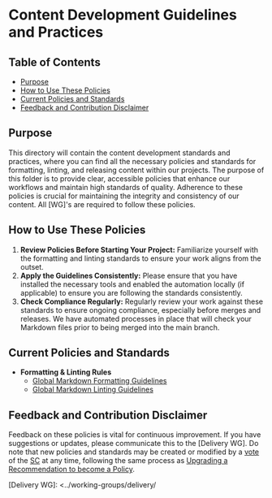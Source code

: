 # Content Development Guidelines and Practices

## Table of Contents

- [Purpose](#purpose)
- [How to Use These Policies](#how-to-use-these-policies)
- [Current Policies and Standards](#current-policies-and-standards)
- [Feedback and Contribution Disclaimer](#feedback-and-contribution-disclaimer)

## Purpose

This directory will contain the content development standards and practices, where you can find all the necessary policies and standards for formatting, linting, and releasing content within our projects. The purpose of this folder is to provide clear, accessible policies that enhance our workflows and maintain high standards of quality. Adherence to these policies is crucial for maintaining the integrity and consistency of our content. All [WG]'s are required to follow these policies.

## How to Use These Policies

1. **Review Policies Before Starting Your Project:** Familiarize yourself with the formatting and linting standards to ensure your work aligns from the outset.
2. **Apply the Guidelines Consistently:** Please ensure that you have installed the necessary tools and enabled the automation locally (if applicable) to ensure you are following the standards consistently.
3. **Check Compliance Regularly:** Regularly review your work against these standards to ensure ongoing compliance, especially before merges and releases. We have automated processes in place that will check your Markdown files prior to being merged into the main branch.

## Current Policies and Standards

- **Formatting & Linting Rules**
  - [Global Markdown Formatting Guidelines](markdown/formatting-guidelines.md)
  - [Global Markdown Linting Guidelines](markdown/linting-guidelines.md)

## Feedback and Contribution Disclaimer

Feedback on these policies is vital for continuous improvement. If you have suggestions or updates, please communicate this to the [Delivery WG]. Do note that new policies and standards may be created or modified by a [vote] of the [SC] at any time, following the same process as [Upgrading a Recommendation to become a Policy](../community-guidelines/README.md#upgrading-a-recommendation-to-become-a-policy).

[SC]: <../../community-groups.md#steering-committee>
[vote]: <../steering/charter.md#voting>
[Delivery WG]: <../working-groups/delivery/